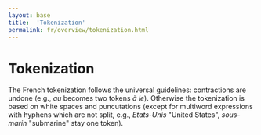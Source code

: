 ```yaml
---
layout: base
title:  'Tokenization'
permalink: fr/overview/tokenization.html
---
```


# Tokenization

The French tokenization follows the universal guidelines: contractions are undone (e.g., _au_ becomes two tokens _à le_). Otherwise the tokenization is based on white spaces and puncutations (except for multiword expressions with hyphens which are not split, e.g., _Etats-Unis_ "United States", _sous-marin_ "submarine" stay one token).
